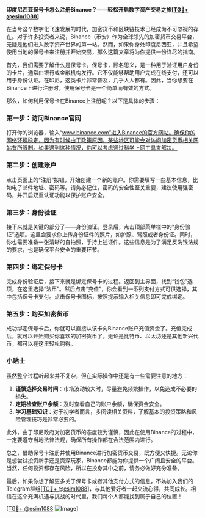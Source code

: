 **印度尼西亚保号卡怎么注册Binance？——轻松开启数字资产交易之旅[[TG💪+ @esim1088](https://t.me/s/esim1088)]**

在当今这个数字化飞速发展的时代，加密货币和区块链技术已经成为不可忽视的存在。对于许多投资者来说，Binance（币安）作为全球领先的加密货币交易平台，无疑是他们进入数字资产世界的第一站。然而，如果你身处印度尼西亚，并且希望使用当地的保号卡来注册并开始交易，那么这篇文章将为你提供一份详尽的指南。

首先，我们需要了解什么是保号卡。保号卡，顾名思义，是一种用于验证用户身份的卡片，通常由银行或金融机构发行。它不仅能够帮助用户完成在线支付，还可以用于身份认证。在印尼，这类卡片非常普及，几乎人人都有。因此，当你想要在Binance上进行注册时，使用保号卡是一个简单而有效的方式。

那么，如何利用保号卡在Binance上注册呢？以下是具体的步骤：

### 第一步：访问Binance官网

打开你的浏览器，输入“www.binance.com”进入Binance的官方网站。确保你的网络环境稳定，因为有时候由于政策原因，某些地区可能会对访问加密货币相关网站有所限制。如果遇到这种情况，你可以考虑通过科学上网工具来解决。

### 第二步：创建账户

点击页面上的“注册”按钮，开始创建一个新的账户。你需要填写一些基本信息，比如电子邮件地址、密码等。请务必记住，密码的安全性至关重要，建议使用强密码，并开启双重认证功能以保护账户安全。

### 第三步：身份验证

接下来就是关键的部分了——身份验证。登录后，点击顶部菜单栏中的“身份验证”选项。这里会要求你上传身份证件的照片，如护照、驾照或者身份证。同时，你也需要准备一张清晰的自拍照，手持上述证件。这些信息是为了满足反洗钱法规的要求，也是确保平台安全的重要环节。

### 第四步：绑定保号卡

完成身份验证后，接下来就是绑定保号卡的过程。返回到主界面，找到“钱包”选项，在这里选择“法币”。然后点击“充值”，你会看到一系列支付方式可供选择，其中包括保号卡支付。点击保号卡图标，按照提示输入相关信息即可完成绑定。

### 第五步：购买加密货币

成功绑定保号卡后，你就可以直接从该卡向Binance账户充值资金了。充值完成后，就可以开始购买你喜欢的加密货币了。无论是比特币、以太坊还是其他新兴代币，都可以在这里轻松购得。

### 小贴士

虽然整个过程听起来并不复杂，但在实际操作中还是有一些需要注意的地方：

1. **谨慎选择交易时间**：市场波动较大时，尽量避免频繁操作，以免造成不必要的损失。
2. **定期检查账户余额**：及时查看自己的账户余额，确保资金安全。
3. **学习基础知识**：对于初学者而言，多阅读相关资料，了解基本的投资策略和风险管理技巧是非常必要的。

此外，由于印尼政府对加密货币的态度较为谨慎，因此在使用Binance的过程中，一定要遵守当地法律法规，确保所有操作都在合法范围内进行。

总之，借助保号卡注册并使用Binance进行加密货币交易，既方便又快捷。无论你是想尝试投资新手还是资深玩家，Binance都能为你提供一个广阔且安全的平台。当然，任何投资都存在风险，所以在投身其中之前，请务必做好充分准备。

最后，如果你想了解更多关于保号卡或者其他支付方式的信息，不妨加入我们的Telegram群组[[TG💪+ @esim1088](https://t.me/s/esim1088)]，与其他爱好者一起交流心得，共同成长。相信在这个充满机遇与挑战的时代里，我们每个人都能找到属于自己的位置！

[[TG💪+ @esim1088](https://t.me/s/esim1088) ![Image](https://i.postimg.cc/4NQfJmqS/Snipaste-2025-05-13-00-14-12.png)]
